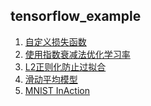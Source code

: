 ## tensorflow_example

1. [自定义损失函数](./codes/custom_loss.py)
2. [使用指数衰减法优化学习率](./codes/exp_decay.py)
3. [L2正则化防止过拟合](./codes/l2_demo.ipynb)
4. [滑动平均模型]()
5. [MNIST InAction]()